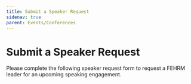 ```yaml
---
title: Submit a Speaker Request
sidenav: true
parent: Events/Conferences
---
```

# Submit a Speaker Request

Please complete the following speaker request form to request a FEHRM leader for an upcoming speaking engagement.

<!--StartForm-->

<div id="fehrm-speaker-request-form"></div>

<script src="https://touchpoints.app.cloud.gov/touchpoints/44e03751.js" async></script>

<!--EndForm-->
